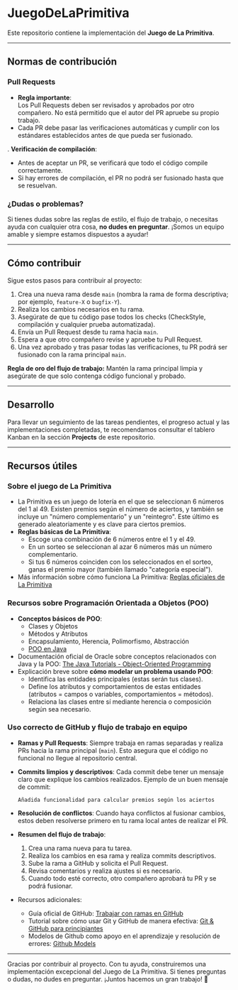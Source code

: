 
# JuegoDeLaPrimitiva

Este repositorio contiene la implementación del **Juego de La Primitiva**.

---

## Normas de contribución

### Pull Requests

- **Regla importante**:  
  Los Pull Requests deben ser revisados y aprobados por otro compañero. No está permitido que el autor del PR apruebe su propio trabajo.
- Cada PR debe pasar las verificaciones automáticas y cumplir con los estándares establecidos antes de que pueda ser fusionado.


. **Verificación de compilación**:
   - Antes de aceptar un PR, se verificará que todo el código compile correctamente.
   - Si hay errores de compilación, el PR no podrá ser fusionado hasta que se resuelvan.

### ¿Dudas o problemas?

Si tienes dudas sobre las reglas de estilo, el flujo de trabajo, o necesitas ayuda con cualquier otra cosa, **no dudes en preguntar**. ¡Somos un equipo amable y siempre estamos dispuestos a ayudar!

---

## Cómo contribuir

Sigue estos pasos para contribuir al proyecto:

1. Crea una nueva rama desde `main` (nombra la rama de forma descriptiva; por ejemplo, `feature-X` o `bugfix-Y`).
2. Realiza los cambios necesarios en tu rama.
3. Asegúrate de que tu código pase todos los checks (CheckStyle, compilación y cualquier prueba automatizada).
4. Envía un Pull Request desde tu rama hacia `main`.
5. Espera a que otro compañero revise y apruebe tu Pull Request.
6. Una vez aprobado y tras pasar todas las verificaciones, tu PR podrá ser fusionado con la rama principal `main`.

**Regla de oro del flujo de trabajo:** Mantén la rama principal limpia y asegúrate de que solo contenga código funcional y probado.

---

## Desarrollo

Para llevar un seguimiento de las tareas pendientes, el progreso actual y las implementaciones completadas, te recomendamos consultar el tablero Kanban en la sección **Projects** de este repositorio.

---

## Recursos útiles

### Sobre el juego de La Primitiva
- La Primitiva es un juego de lotería en el que se seleccionan 6 números del 1 al 49. Existen premios según el número de aciertos, y también se incluye un "número complementario" y un "reintegro". Este último es generado aleatoriamente y es clave para ciertos premios.
- **Reglas básicas de La Primitiva**: 
  - Escoge una combinación de 6 números entre el 1 y el 49.
  - En un sorteo se seleccionan al azar 6 números más un número complementario.
  - Si tus 6 números coinciden con los seleccionados en el sorteo, ganas el premio mayor (también llamado "categoría especial").
- Más información sobre cómo funciona La Primitiva: [Reglas oficiales de La Primitiva](https://juegos.loteriasyapuestas.es/jugar/la-primitiva/apuesta/?access=headercms&lang=es)

### Recursos sobre Programación Orientada a Objetos (POO)
- **Conceptos básicos de POO**: 
  - Clases y Objetos
  - Métodos y Atributos
  - Encapsulamiento, Herencia, Polimorfismo, Abstracción
  - [POO en Java](https://www.w3schools.com/java/java_oop.asp)
- Documentación oficial de Oracle sobre conceptos relacionados con Java y la POO: [The Java Tutorials - Object-Oriented Programming](https://docs.oracle.com/javase/tutorial/java/concepts/)
- Explicación breve sobre **cómo modelar un problema usando POO**: 
  - Identifica las entidades principales (estas serán tus clases).
  - Define los atributos y comportamientos de estas entidades (atributos = campos o variables, comportamientos = métodos).
  - Relaciona las clases entre sí mediante herencia o composición según sea necesario.

### Uso correcto de GitHub y flujo de trabajo en equipo
- **Ramas y Pull Requests**: Siempre trabaja en ramas separadas y realiza PRs hacia la rama principal (`main`). Esto asegura que el código no funcional no llegue al repositorio central.
- **Commits limpios y descriptivos**: Cada commit debe tener un mensaje claro que explique los cambios realizados. Ejemplo de un buen mensaje de commit:
  ```
  Añadida funcionalidad para calcular premios según los aciertos
  ```
- **Resolución de conflictos**: Cuando haya conflictos al fusionar cambios, estos deben resolverse primero en tu rama local antes de realizar el PR.
- **Resumen del flujo de trabajo**: 
  1. Crea una rama nueva para tu tarea.
  2. Realiza los cambios en esa rama y realiza commits descriptivos.
  3. Sube la rama a GitHub y solicita el Pull Request.
  4. Revisa comentarios y realiza ajustes si es necesario.
  5. Cuando todo esté correcto, otro compañero aprobará tu PR y se podrá fusionar.

- Recursos adicionales:
  - Guía oficial de GitHub: [Trabajar con ramas en GitHub](https://docs.github.com/es/get-started/quickstart/github-flow)
  - Tutorial sobre cómo usar Git y GitHub de manera efectiva: [Git & GitHub para principiantes](https://rogerdudler.github.io/git-guide/index.es.html)
  -  Modelos de Github como apoyo en el aprendizaje y resolución de errores: [Github Models](https://github.com/marketplace/models)

---

Gracias por contribuir al proyecto. Con tu ayuda, construiremos una implementación excepcional del Juego de La Primitiva. Si tienes preguntas o dudas, no dudes en preguntar. ¡Juntos hacemos un gran trabajo! 🚀
